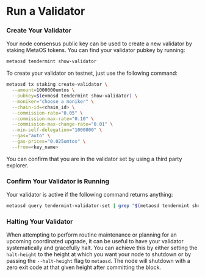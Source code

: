 # Run a Validator

### Create Your Validator

Your node consensus public key can be used to create a new validator by staking MetaOS tokens. 
You can find your validator pubkey by running:
```bash
metaosd tendermint show-validator
```

To create your validator on testnet, just use the following command:
```bash
metaosd tx staking create-validator \
  --amount=1000000umtos \
  --pubkey=$(evmosd tendermint show-validator) \
  --moniker="choose a moniker" \
  --chain-id=<chain_id> \
  --commission-rate="0.05" \
  --commission-max-rate="0.10" \
  --commission-max-change-rate="0.01" \
  --min-self-delegation="1000000" \
  --gas="auto" \
  --gas-prices="0.025umtos" \
  --from=<key_name>

```

You can confirm that you are in the validator set by using a third party explorer.

### Confirm Your Validator is Running

Your validator is active if the following command returns anything:

```bash
metaosd query tendermint-validator-set | grep "$(metaosd tendermint show-address)"
```

### Halting Your Validator

When attempting to perform routine maintenance or planning for an upcoming coordinated upgrade, it can be useful to have your validator systematically and gracefully halt. 
You can achieve this by either setting the `halt-height` to the height at which you want your node to shutdown or by passing the `--halt-height` flag to `metaosd`. The node will shutdown with a zero exit code at that given height after committing the block.

